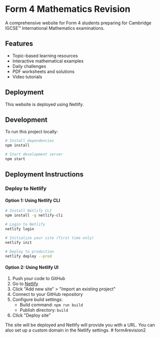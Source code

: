 # Form 4 Mathematics Revision

A comprehensive website for Form 4 students preparing for Cambridge IGCSE™ International Mathematics examinations.

## Features

- Topic-based learning resources
- Interactive mathematical examples
- Daily challenges
- PDF worksheets and solutions
- Video tutorials

## Deployment

This website is deployed using Netlify.

## Development

To run this project locally:

```bash
# Install dependencies
npm install

# Start development server
npm start
```

## Deployment Instructions

### Deploy to Netlify

#### Option 1: Using Netlify CLI

```bash
# Install Netlify CLI
npm install -g netlify-cli

# Login to Netlify
netlify login

# Initialize your site (first time only)
netlify init

# Deploy to production
netlify deploy --prod
```

#### Option 2: Using Netlify UI

1. Push your code to GitHub
2. Go to [Netlify](https://app.netlify.com/)
3. Click "Add new site" > "Import an existing project"
4. Connect to your GitHub repository
5. Configure build settings:
   - Build command: `npm run build`
   - Publish directory: `build`
6. Click "Deploy site"

The site will be deployed and Netlify will provide you with a URL. You can also set up a custom domain in the Netlify settings.
#   f o r m 4 r e v i s i o n 2  
 